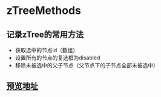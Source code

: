 # zTreeMethods
## 记录zTree的常用方法
* 获取选中的节点id（数组）
* 设置所有的节点的复选框为disabled
* 移除未被选中的父子节点（父节点下的子节点全部未被选中）
## [预览地址](https://graceyoung.github.io/zTreeMethods/)